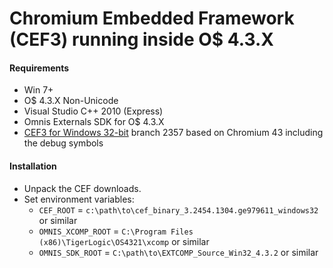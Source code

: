Chromium Embedded Framework (CEF3) running inside O$ 4.3.X
=======================

#### Requirements

+ Win 7+
+ O$ 4.3.X Non-Unicode
+ Visual Studio C++ 2010 (Express)
+ Omnis Externals SDK for O$ 4.3.X
+ [CEF3 for Windows 32-bit](https://cefbuilds.com) branch 2357 based on Chromium 43 including the debug symbols

#### Installation

+ Unpack the CEF downloads.
+ Set environment variables:
  * `CEF_ROOT` =  `c:\path\to\cef_binary_3.2454.1304.ge979611_windows32` or similar
  * `OMNIS_XCOMP_ROOT` = `C:\Program Files (x86)\TigerLogic\OS4321\xcomp` or similar
  * `OMNIS_SDK_ROOT` = `C:\path\to\EXTCOMP_Source_Win32_4.3.2` or similar
